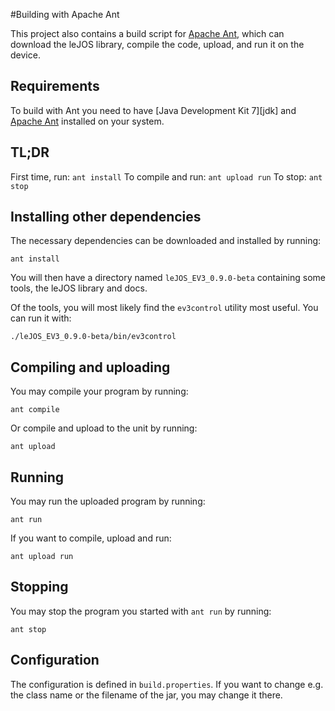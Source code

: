 #Building with Apache Ant

This project also contains a build script for [Apache Ant][ant], which can
download the leJOS library, compile the code, upload, and run it on the device.

## Requirements

To build with Ant you need to have [Java Development Kit 7][jdk] and
[Apache Ant][ant-download] installed on your system.

[ant]: http://ant.apache.org/
[jdk7]: http://www.oracle.com/technetwork/java/javase/downloads/jdk8-downloads-2133151.html
[ant-download]: http://ant.apache.org/bindownload.cgi

## TL;DR

First time, run: `ant install`
To compile and run: `ant upload run`
To stop: `ant stop`

## Installing other dependencies

The necessary dependencies can be downloaded and installed by running:

    ant install

You will then have a directory named `leJOS_EV3_0.9.0-beta` containing some
tools, the leJOS library and docs.

Of the tools, you will most likely find the `ev3control` utility most
useful. You can run it with:

    ./leJOS_EV3_0.9.0-beta/bin/ev3control

## Compiling and uploading

You may compile your program by running:

    ant compile

Or compile and upload to the unit by running:

    ant upload

## Running

You may run the uploaded program by running:

    ant run

If you want to compile, upload and run:

    ant upload run

## Stopping

You may stop the program you started with `ant run` by running:

    ant stop

## Configuration

The configuration is defined in `build.properties`. If you want to change e.g.
the class name or the filename of the jar, you may change it there.
